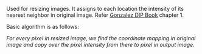 Used for resizing images. It assigns to each location the intensity of its nearest neighbor in original image. Refer [Gonzalez DIP Book](https://www.pearson.com/us/higher-education/program/Gonzalez-Digital-Image-Processing-4th-Edition/PGM241219.html) chapter 1.

Basic algorithm is as follows:

*For every pixel in resized image, we find the coordinate mapping in original image and copy over the pixel intensity from         there to pixel in output image.*

